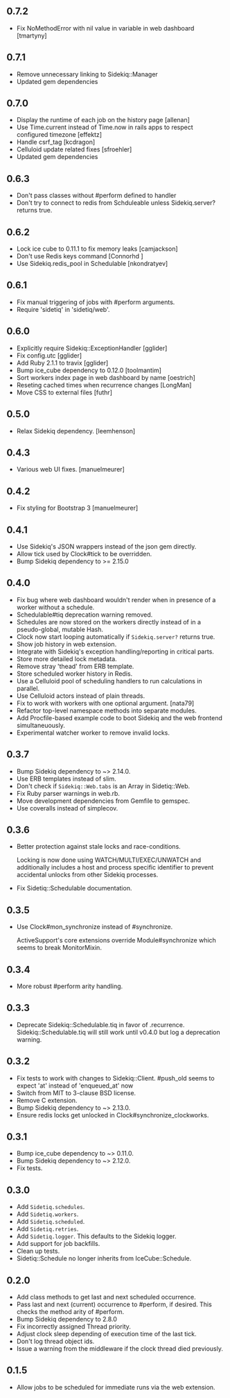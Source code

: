 0.7.2
-----

- Fix NoMethodError with nil value in variable in web
  dashboard [tmartyny]

0.7.1
-----

- Remove unnecessary linking to Sidekiq::Manager
- Updated gem dependencies

0.7.0
-----

- Display the runtime of each job on the history page
  [allenan]
- Use Time.current instead of Time.now in rails apps to
  respect configured timezone [effektz]
- Handle csrf_tag [kcdragon]
- Celluloid update related fixes [sfroehler]
- Updated gem dependencies

0.6.3
-----

- Don't pass classes without #perform defined to handler
- Don't try to connect to redis from Schduleable unless
  Sidekiq.server? returns true.

0.6.2
-----

- Lock ice cube to 0.11.1 to fix memory leaks [camjackson]
- Don't use Redis keys command [Connorhd ]
- Use Sidekiq.redis_pool in Schedulable [nkondratyev]

0.6.1
-----

- Fix manual triggering of jobs with #perform arguments.
- Require 'sidetiq' in 'sidetiq/web'.

0.6.0
-----

- Explicitly require Sidekiq::ExceptionHandler [gglider]
- Fix config.utc [gglider]
- Add Ruby 2.1.1 to travix [gglider]
- Bump ice_cube dependency to 0.12.0 [toolmantim]
- Sort workers index page in web dashboard by name [oestrich]
- Reseting cached times when recurrence changes [LongMan]
- Move CSS to external files [futhr]

0.5.0
-----

- Relax Sidekiq dependency. [leemhenson]

0.4.3
-----

- Various web UI fixes. [manuelmeurer]

0.4.2
-----

- Fix styling for Bootstrap 3 [manuelmeurer]

0.4.1
-----

- Use Sidekiq's JSON wrappers instead of the json gem directly.
- Allow tick used by Clock#tick to be overridden.
- Bump Sidekiq dependency to >= 2.15.0

0.4.0
-----

- Fix bug where web dashboard wouldn't render when in presence of a
  worker without a schedule.
- Schedulable#tiq deprecation warning removed.
- Schedules are now stored on the workers directly instead of in a
  pseudo-global, mutable Hash.
- Clock now start looping automatically if `Sidekiq.server?` returns true.
- Show job history in web extension.
- Integrate with Sidekiq's exception handling/reporting in critical parts.
- Store more detailed lock metadata.
- Remove stray 'thead' from ERB template.
- Store scheduled worker history in Redis.
- Use a Celluloid pool of scheduling handlers to run calculations in parallel.
- Use Celluloid actors instead of plain threads.
- Fix to work with workers with one optional argument. [nata79]
- Refactor top-level namespace methods into separate modules.
- Add Procfile-based example code to boot Sidekiq and the web frontend
  simultaneuously.
- Experimental watcher worker to remove invalid locks.

0.3.7
-----

- Bump Sidekiq dependency to ~> 2.14.0.
- Use ERB templates instead of slim.
- Don't check if `Sidekiq::Web.tabs` is an Array in Sidetiq::Web.
- Fix Ruby parser warnings in web.rb.
- Move development dependencies from Gemfile to gemspec.
- Use coveralls instead of simplecov.

0.3.6
-----

- Better protection against stale locks and race-conditions.

  Locking is now done using WATCH/MULTI/EXEC/UNWATCH and additionally
  includes a host and process specific identifier to prevent accidental
  unlocks from other Sidekiq processes.

- Fix Sidetiq::Schedulable documentation.

0.3.5
-----

- Use Clock#mon_synchronize instead of #synchronize.

  ActiveSupport's core extensions override Module#synchronize which seems to
  break MonitorMixin.

0.3.4
-----

- More robust #perform arity handling.

0.3.3
-----

- Deprecate Sidekiq::Schedulable.tiq in favor of .recurrence.
  Sidekiq::Schedulable.tiq will still work until v0.4.0 but log
  a deprecation warning.

0.3.2
-----

- Fix tests to work with changes to Sidekiq::Client.
  #push_old seems to expect 'at' instead of 'enqueued_at' now
- Switch from MIT to 3-clause BSD license.
- Remove C extension.
- Bump Sidekiq dependency to ~> 2.13.0.
- Ensure redis locks get unlocked in Clock#synchronize_clockworks.

0.3.1
-----

- Bump ice_cube dependency to ~> 0.11.0.
- Bump Sidekiq dependency to ~> 2.12.0.
- Fix tests.

0.3.0
-----

- Add `Sidetiq.schedules`.
- Add `Sidetiq.workers`.
- Add `Sidetiq.scheduled`.
- Add `Sidetiq.retries`.
- Add `Sidetiq.logger`. This defaults to the Sidekiq logger.
- Add support for job backfills.
- Clean up tests.
- Sidetiq::Schedule no longer inherits from IceCube::Schedule.

0.2.0
-----

- Add class methods to get last and next scheduled occurrence.
- Pass last and next (current) occurrence to #perform, if desired.
  This checks the method arity of #perform.
- Bump Sidekiq dependency to 2.8.0
- Fix incorrectly assigned Thread priority.
- Adjust clock sleep depending of execution time of the last tick.
- Don't log thread object ids.
- Issue a warning from the middleware if the clock thread died previously.

0.1.5
-----

- Allow jobs to be scheduled for immediate runs via the web extension.
